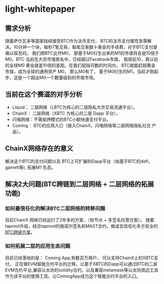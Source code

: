 # light-whitepaper
## 需求分析
  随着萨尔瓦多等国家陆续接受BTC作为法币支付， BTC的法币支付属性急需解决。10分钟一个块，每秒7笔交易，每笔交易数十美金的手续费，对于BTC支付是难以容忍的。
  我们把BTC比作M0， 那基于M0衍生出来的M1的市值将会是10倍于M0，BTC 当前在大宗市值排名中，已经超过Facebook市值， 稳居前10，离以前的全球M0 黄金就差10倍的差距。在我们屈指可数的时间内， BTC就能赶超黄金市值，成为全球的通用资产 M0， 那么M0有了， 基于M0衍生的M1，当前才刚起步，这是一个超出M0一个数量级别的市值市场。
## 当前在这个赛道的对手分析
- Liquid： 二层网络（LBTC为核心的二层隐私大宗交易流通平台）。
- ChainX： 二层网络（XBTC 为核心的二层 Dapp 平台）。
- 闪电网络：不需抵押模式的BTC小额快速支付平台。
- Coming： BTC的应用入口（接入ChainX，闪电网络等二层网络隐私社交 产品）。
## ChainX网络存在的意义
  解决这个BTC的支付问题以及 BTC上可扩展的Dapp平台（如基于BTC的defi，gamefi等), 拓展M1 生态。
## 解决2大问题(BTC跨链到二层网络 + 二层网络的拓展功能)
### 如何最信任化的解决BTC二层网络的转移问题
   目前ChainX 网络已经运行了2年多的方案，（轻节点 + 多签名托管方案）。
   随着taproot升级，结合taproot的施诺尔签名和MAST合约，做成去信任化多方安全的[BTC跨链方案](https://github.com/chainx-org/SherpaX-BTC)。
### 如何拓展二层的应用生态问题
   目前已经落地的是： Coming App,有数百万用户， 可以支持ChainX上的XBTC支付。
   正在做EVM智能合约平台的迁移，让基于XBTC的Dapp可以通过BTC的二层EVM合约平台,兼容以太坊的solidity合约，以及兼容metamask等以太坊周边工具作为该平台的使用工具。让ComingApp成为这个智能合约平台的入口。
